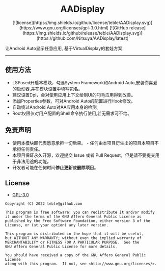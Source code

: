 <div align="center">
    <h1> AADisplay </h1>
[![license](https://img.shields.io/github/license/teble/AADisplay.svg)](https://www.gnu.org/licenses/gpl-3.0.html)
[![GitHub release](https://img.shields.io/github/release/teble/AADisplay.svg)](https://github.com/Nitsuya/AADisplay/latest)
</div>

让Android Auto显示任意应用, 基于VirtualDisplay的套娃方案


-----

## 使用方法

- LSPosed开启本模块，勾选System Framework和Android Auto,安装你喜爱的启动器,并在模块设置中填写包名。
- 建议设置Dpi，会对使用应用上下文绘制UI的叼毛应用得到改善。
- 添加Properties参数，可对Android Auto的配置进行Hook修改。
- 自动绕过Android Auto对AA应用本身的检测。
- Root权限仅对用户配置的Shell命令执行使用,若无需求可不给。

## 免责声明

- 使用本模块即代表愿意承担一切后果。 - 任何由本项目衍生出的项目本项目不承担任何责任。
- 本项目保证永久开源，欢迎提交 Issue 或者 Pull Request，但是请不要提交用于非法用途的功能。
- 开发者可能在任何时间**停止更新**或**删除项目**。

## License

- [GPL-3.0](https://www.gnu.org/licenses/gpl-3.0.html)

```
Copyright (C) 2022 teble@github.com

This program is free software: you can redistribute it and/or modify
it under the terms of the GNU Affero General Public License as
published by the Free Software Foundation, either version 3 of the
License, or (at your option) any later version.

This program is distributed in the hope that it will be useful,
but WITHOUT ANY WARRANTY; without even the implied warranty of
MERCHANTABILITY or FITNESS FOR A PARTICULAR PURPOSE.  See the
GNU Affero General Public License for more details.

You should have received a copy of the GNU Affero General Public License
along with this program.  If not, see <http://www.gnu.org/licenses/>.
```
